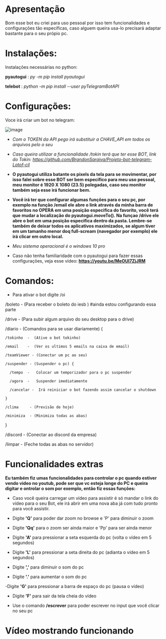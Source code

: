 # Apresentação

Bom esse bot eu criei para uso pessoal por isso tem funcionalidades e configurações tão específicas, caso alguem queira usa-lo precisará adaptar bastante para o seu própio pc.

# Instalações:

Instalações necessárias no python:

**pyautogui** : *py -m pip install pyautogui*

**telebot**   : *python -m pip install --user pyTelegramBotAPI*

# Configurações:

Voce irá criar um bot no telegram: 

![image](https://user-images.githubusercontent.com/90096835/212699272-24838609-8d93-4730-a549-7ef5b6059902.png)


- *Com o TOKEN da API pego irá substituir a CHAVE_API em todos os arquivos pelo o seu*

- *Caso queira utilizar a funcionalidade /tokin terá que ter esse BOT, link do Tokin: https://github.com/BrandonSaraiva/Projeto-bot-telegram-Lotof-cil*

- **O pyautogui utiliza batante os pixels da tela para se movimentar, por isso falei sobre esse BOT ser bem especifico para meu uso pessoal, meu monitor é 1920 X 1080 (23.5) polegadas, caso seu monitor também seja esse irá funcionar bem.**

- **Você irá ter que configurar algumas funções para o seu pc, por exemplo na função /email ele abre o link através da minha barra de favoritos no OPERA em uma posição especifica do favorito, você terá que mudar a localização do pyautogui.moveTo(). Na funçao /drive ele abre o bot em uma posição especifica dentro da pasta. Lembre-se também de deixar todos os aplicativos maximizados, se algum tiver em um tamanho menor doq full-scream (navegador por exemplo) ele irá clicar em outro local.**

- *Meu sistema operacional é o windows 10 pro*

- Caso não tenha familiaridade com o pyautogui para fazer essas configurações, veja esse vídeo: **https://youtu.be/MeOUl7ZjJRM**

# Comandos:

- Para ativar o bot digite /oi

/boleto   -  (Para receber o boleto do iesb ) #ainda estou configurando essa parte

/drive    -  (Para subir algum arquivo do seu desktop para o drive)

/diario   -  (Comandos para se usar diariamente) {

    /tokinho  -  (Ative o bot tokinho)
    
    /email    -  (Ver os ultimos 5 emails na caixa de email)
    
    /teamViewer - (Conectar um pc ao seu)

    /suspender - (Suspender o pc) {
    
      /tempo  -   Colocar um temporizador para o pc suspender
    
      /agora  -   Suspender imediatamente
      
      /cancelar -  Irá reiniciar o bot fazendo assim cancelar o shutdown
      
    }
    
    /clima     - (Previsão de hoje)

    /minimiza  - (Minimiza todas as abas)
    
}


/discord  -  (Conectar ao discord da empresa)

/limpar   -  (Feche todas as abas no servidor)

# Funcionalidades extras

**Eu também fiz umas funcionalidades para controlar o pc quando estiver vendo video no youtub, pode ser que vc esteja longe do PC  e queira digitar e ontrolar o som por exemplo, então fiz essas funções:**

- Caso você queira carregar um vídeo para assistir é só mandar o link do vídeo para o seu Bot, ele irá abrir em uma nova aba já com tudo pronto para você assistir.

- Digite **'Q'** para poder dar zoom no browse e 'P' para diminuir o zoom 

- Digite **'Qq'** para o zoom ser ainda maior e 'Pp' para ser ainda menor

- Digite **'A'** para pressionar a seta esquerda do pc (volta o vídeo em 5 segundos)

- Digite **'L'** para pressionar a seta direita do pc (adianta o vídeo em 5 segundos)

- Digite **','** para diminuir o som do pc

- Digite **'.'** para aumentar o som do pc

-Digite **'G'** para pressionar a barra de espaço do pc (pausa o vídeo)

- Digite **'F'** para sair da tela cheia do vídeo

- Use o comando **/escrever** para poder escrever no input que você clicar no seu pc

# Vídeo mostrando funcionando
